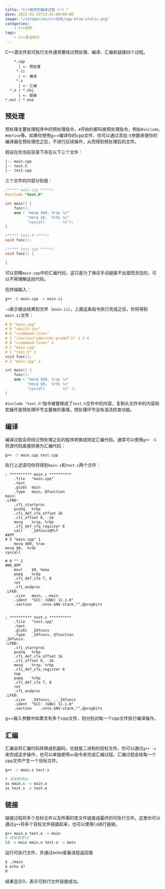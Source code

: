 ```yaml
---
title: "C++程序的编译过程（一）"
date: 2022-02-25T13:43:00+08:00
image: "/categories/c++系列/cpp-blue-static.png"
categories:
    - C++系列
tags:
    - C++语法知识
---
```


C++源文件到可执行文件通常要经过预处理、编译、汇编和链接四个过程。
```
    *.cpp
      | <- 预处理
     *.ii
      | <- 编译
     *.s
      | <- 汇编
  *.o / *.obj
      | <- 链接
*.out / *.exe
```
## 预处理
预处理主要处理程序中的预处理指令，`#`开始的都叫做预处理指令，例如`#include`, `#define`等。如果你使用g++编译你的cpp文件，你可以通过添加`-E`参数来使你的编译器在预处理完之后，不进行后续操作，从而得到预处理后的文件。

假设在你当前目录下存在以下三个文件：
```bash
|-- main.cpp
|-- test.h
|-- test.cpp
```
三个文件的内容分别是：
```cpp
/***** main.cpp *****/
#include "test.h"

int main() {
    func();
    asm ( "movq $60, %rax \n"
          "movq $0,  %rdi \n"
          "syscall        \n");
}

/***** test.h *****/
void func();

/***** test.cpp *****/
void func() {

}
```
可以忽略`main.cpp`中的汇编代码，这只是为了保证手动链接不出错而添加的，可以不用理解这段代码。

在终端输入：
```bash
g++ -E main.cpp -o main.ii
```
`-o`表示输出结果到文件（`main.ii`）。上面这条指令执行完成之后，你将得到`main.ii`文件：

```cpp
# 0 "main.cpp"
# 0 "<built-in>"
# 0 "<command-line>"
# 1 "/usr/include/stdc-predef.h" 1 3 4
# 0 "<command-line>" 2
# 1 "main.cpp"
# 1 "test.h" 1
void func();
# 2 "main.cpp" 2

int main() {
    func();
    asm ( "movq $60, %rax \n"
          "movq $0,  %rdi \n"
          "syscall        \n" );
}
```
`#include "test.h"`指令被替换成了`test.h`文件中的内容，复制头文件中的内容和宏展开是预处理环节主要做的事情，预处理环节没有语法检查功能。


## 编译
编译过程会将经过预处理之后的程序转换成特定汇编代码，通常可以使用`g++ -S`将源代码直接转换为汇编代码：
```bash
g++ -S main.cpp test.cpp
```
执行上述语句你将得到`main.s`和`test.s`两个文件：
```ASM
; ********** main.s **********
	.file	"main.cpp"
	.text
	.globl	main
	.type	main, @function
main:
.LFB0:
	.cfi_startproc
	pushq	%rbp
	.cfi_def_cfa_offset 16
	.cfi_offset 6, -16
	movq	%rsp, %rbp
	.cfi_def_cfa_register 6
	call	_Z4funcv@PLT
#APP
# 5 "main.cpp" 1
	movq $60, %rax 
movq $0,  %rdi 
syscall        

# 0 "" 2
#NO_APP
	movl	$0, %eax
	popq	%rbp
	.cfi_def_cfa 7, 8
	ret
	.cfi_endproc
.LFE0:
	.size	main, .-main
	.ident	"GCC: (GNU) 11.1.0"
	.section	.note.GNU-stack,"",@progbits


; ********** test.s **********
	.file	"test.cpp"
	.text
	.globl	_Z4funcv
	.type	_Z4funcv, @function
_Z4funcv:
.LFB0:
	.cfi_startproc
	pushq	%rbp
	.cfi_def_cfa_offset 16
	.cfi_offset 6, -16
	movq	%rsp, %rbp
	.cfi_def_cfa_register 6
	nop
	popq	%rbp
	.cfi_def_cfa 7, 8
	ret
	.cfi_endproc
.LFE0:
	.size	_Z4funcv, .-_Z4funcv
	.ident	"GCC: (GNU) 11.1.0"
	.section	.note.GNU-stack,"",@progbits
```
g++输入参数中如果含有多个cpp文件，则分别对每一个cpp文件执行编译操作。

## 汇编
汇编会将汇编代码转换成机器码，也就是二进制的目标文件。你可以通过`g++ -c`来完成这步操作，也可以单独使用`as`指令来完成汇编过程。汇编过程会给每一个cpp文件产生一个目标文件。

```bash
g++ -c main.s test.s

# 或者使用as
as main.s -o main.o
as test.s -o test.o
```

## 链接
链接过程将多个目标文件以及所需的库文件链接成最终的可执行文件。这里你可以通过`g++`将多个目标文件链接起来，也可以使用`ld`进行链接。
```bash
g++ main.o test.o -o main
# 或者使用ld
ld -e main main.o test.o -o main
```
运行可执行文件，并通过echo查看进程返回值
```bash
$ ./main
$ echo $?
0
```
结果显示0，表示可执行文件链接成功。


